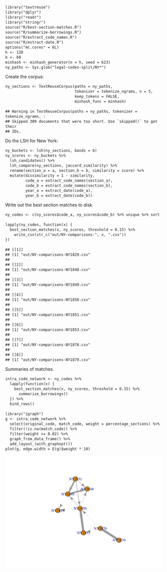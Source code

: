     library("textreuse")
    library("dplyr")
    library("readr")
    library("stringr")
    source("R/best-section-matches.R")
    source("R/summarize-borrowings.R")
    source("R/extract_code_names.R")
    source("R/extract-date.R")
    options("mc.cores" = 6L)
    h <- 120
    b <- 60
    minhash <- minhash_generator(n = h, seed = 623)
    ny_paths <- Sys.glob("legal-codes-split/NY*")

Create the corpus:

    ny_sections <- TextReuseCorpus(paths = ny_paths,
                                   tokenizer = tokenize_ngrams, n = 5,
                                   keep_tokens = FALSE,
                                   minhash_func = minhash)

    ## Warning in TextReuseCorpus(paths = ny_paths, tokenizer = tokenize_ngrams, :
    ## Skipped 309 documents that were too short. Use `skipped()` to get their
    ## IDs.

Do the LSH for New York:

    ny_buckets <- lsh(ny_sections, bands = b)
    ny_scores <- ny_buckets %>% 
      lsh_candidates() %>% 
      lsh_compare(ny_sections, jaccard_similarity) %>% 
      rename(section_a = a, section_b = b, similarity = score) %>% 
      mutate(dissimilarity = 1 - similarity,
             code_a = extract_code_names(section_a),
             code_b = extract_code_names(section_b),
             year_a = extract_date(code_a),
             year_b = extract_date(code_b))

Write out the best section matches to disk.

    ny_codes <- c(ny_scores$code_a, ny_scores$code_b) %>% unique %>% sort

    lapply(ny_codes, function(x) {
      best_section_matches(x, ny_scores, threshold = 0.15) %>% 
        write_csv(str_c("out/NY-comparisons-", x, ".csv"))
    })

    ## [[1]]
    ## [1] "out/NY-comparisons-NY1829.csv"
    ## 
    ## [[2]]
    ## [1] "out/NY-comparisons-NY1848.csv"
    ## 
    ## [[3]]
    ## [1] "out/NY-comparisons-NY1849.csv"
    ## 
    ## [[4]]
    ## [1] "out/NY-comparisons-NY1850.csv"
    ## 
    ## [[5]]
    ## [1] "out/NY-comparisons-NY1851.csv"
    ## 
    ## [[6]]
    ## [1] "out/NY-comparisons-NY1853.csv"
    ## 
    ## [[7]]
    ## [1] "out/NY-comparisons-NY1876.csv"
    ## 
    ## [[8]]
    ## [1] "out/NY-comparisons-NY1879.csv"

Summaries of matches.

    intra_code_network <- ny_codes %>% 
      lapply(function(x) {
        best_section_matches(x, ny_scores, threshold = 0.15) %>% 
          summarize_borrowings()
      }) %>% 
      bind_rows()

    library("igraph")
    g <- intra_code_network %>% 
      select(original_code, match_code, weight = percentage_sections) %>% 
      filter(!is.na(match_code)) %>%
      filter(weight >= 0.02) %>% 
      graph_from_data_frame() %>% 
      add_layout_(with_graphopt()) 
    plot(g, edge.width = E(g)$weight * 10)

<img src="024-comparison-NY_files/figure-markdown_strict/unnamed-chunk-6-1.png" title="" alt="" width="672" />
